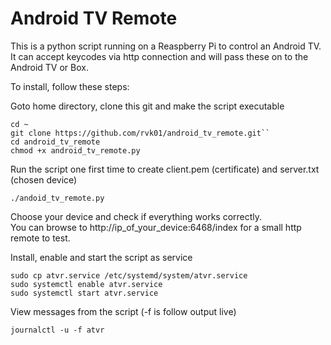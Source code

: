 # Android TV Remote

This is a python script running on a Reaspberry Pi to control an Android TV.
It can accept keycodes via http connection and will pass these on to the Android TV or Box.

To install, follow these steps:

Goto home directory, clone this git and make the script executable

    cd ~  
    git clone https://github.com/rvk01/android_tv_remote.git``
    cd android_tv_remote
    chmod +x android_tv_remote.py

Run the script one first time to create client.pem (certificate) and server.txt (chosen device)  

    ./andoid_tv_remote.py

Choose your device and check if everything works correctly.  
You can browse to http://ip_of_your_device:6468/index for a small http remote to test.

Install, enable and start the script as service

    sudo cp atvr.service /etc/systemd/system/atvr.service
    sudo systemctl enable atvr.service
    sudo systemctl start atvr.service

View messages from the script (-f is follow output live)

    journalctl -u -f atvr

